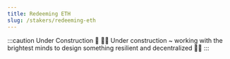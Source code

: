 ```yaml
---
title: Redeeming ETH
slug: /stakers/redeeming-eth
---
```


:::caution Under Construction 🚧
👷‍♂️ Under construction ~ working with the brightest minds to design something resilient and decentralized 👷‍♀️
:::